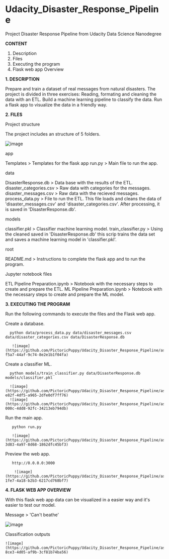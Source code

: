 # Udacity_Disaster_Response_Pipeline
Project Disaster Response Pipeline from Udacity Data Science Nanodegree

**CONTENT**

1. Description
2. Files
3. Executing the program
4. Flask web app Overview

**1. DESCRIPTION**

Prepare and train a dataset of real messages from natural disasters.
The project is divided in three exercises:
      Reading, formating and cleaning the data with an ETL.
      Build a machine learning pipeline to classify the data.
      Run a flask app to visualize the data in a friendly way.

**2. FILES**

Project structure

The project includes an structure of 5 folders.

![image](https://github.com/PictoricPuppy/Udacity_Disaster_Response_Pipeline/assets/116310268/8d5898b5-40d1-4573-b6cb-ddef84476389)

app  

  Templates > Templates for the flask app
  run.py > Main file to run the app. 

data

  DisasterResponse.db > Data base with the results of the ETL.
  disaster_categories.csv > Raw data with categories for the messages.
  disaster_messages.csv > Raw data with the recieved messages.
  process_data.py > File to run the ETL. This file loads and cleans the data of 'disaster_messages.csv' and 'disaster_categories.csv'. After processing, it is saved in 'DisasterResponse.db'.

models

  classifier.pkl > Classifier machine learning model.
  train_classifier.py > Using the cleaned saved in 'DisasterResponse.db' this scrip trains the data set and saves a machine learning model in 'classifier.pkl'.

root

  README.md > Instructions to complete the flask app and to run the program.

Jupyter notebook files

  ETL Pipeline Preparation.ipynb > Notebook with the necessary steps to create and prepare the ETL.
  ML Pipeline Preparation.ipynb > Notebook with the necessary steps to create and prepare the ML model.
       
**3. EXECUTING THE PROGRAM**

   Run the following commands to execute the files and the Flask web app.
   
   Create a database.
   
      python data/process_data.py data/disaster_messages.csv data/disaster_categories.csv data/DisasterResponse.db
      
       ![image](https://github.com/PictoricPuppy/Udacity_Disaster_Response_Pipeline/assets/116310268/27e40f80-f5a7-44af-9c74-8e2e1b1f04fa)

   Create a classifier ML.
   
      python models/train_classifier.py data/DisasterResponse.db models/classifier.pkl
      
      ![image](https://github.com/PictoricPuppy/Udacity_Disaster_Response_Pipeline/assets/116310268/5d82a4f6-e82f-4df5-a965-2dfe0df7ff76)
      ![image](https://github.com/PictoricPuppy/Udacity_Disaster_Response_Pipeline/assets/116310268/d57fcf34-000c-4dd8-92fc-34213eb794db)

   Run the main app.
   
       python run.py
       
       ![image](https://github.com/PictoricPuppy/Udacity_Disaster_Response_Pipeline/assets/116310268/cc919d67-3d83-4a97-8d68-1862dfc45bf3)
   
   Preview the web app.
   
       http://0.0.0.0:3000
       
        ![image](https://github.com/PictoricPuppy/Udacity_Disaster_Response_Pipeline/assets/116310268/518516f5-1fe7-4a18-b2b3-6217cd768bf7)

**4. FLASK WEB APP OVERVIEW**

   With this flask web app data can be visualized in a easier way and it's easier to test our model.
   
   Message >  'Can't beathe'
   
   ![image](https://github.com/PictoricPuppy/Udacity_Disaster_Response_Pipeline/assets/116310268/c527aeab-7481-4c95-9c41-eb0c4768e20a)

   Classification outputs
   
    ![image](https://github.com/PictoricPuppy/Udacity_Disaster_Response_Pipeline/assets/116310268/7a430211-8ce3-4d05-af9b-3cf81b74ba56)
   


   
